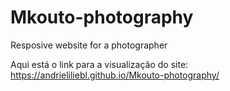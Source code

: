 # Mkouto-photography
Resposive website for a photographer

Aqui está o link para a visualização do site: https://andrieliliebl.github.io/Mkouto-photography/
